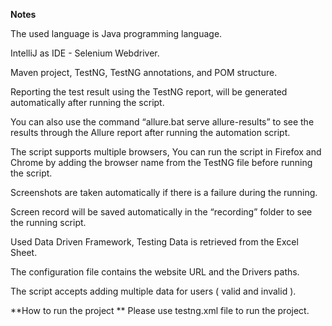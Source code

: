 **Notes**

The used language is Java programming language.

IntelliJ as IDE - Selenium Webdriver.

Maven project, TestNG, TestNG annotations, and POM structure.

Reporting the test result using the TestNG report, will be generated automatically after running the script.

You can also use the command “allure.bat serve allure-results” to see the results through the Allure report after running the automation script.

The script supports multiple browsers, You can run the script in Firefox and Chrome by adding the browser name from the TestNG file before running the script.

Screenshots are taken automatically if there is a failure during the running.

Screen record will be saved automatically in the “recording” folder to see the running script.

Used Data Driven Framework, Testing Data is retrieved from the Excel Sheet. 

The configuration file contains the website URL and the Drivers paths.

The script accepts adding multiple data for users ( valid and invalid ).


**How to run the project
**
Please use testng.xml file to run the project.
